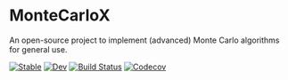# MonteCarloX

An open-source project to implement (advanced) Monte Carlo algorithms for general use.



[![Stable](https://img.shields.io/badge/docs-stable-blue.svg)](https://zierenberg.github.io/MonteCarloX.jl/stable)
[![Dev](https://img.shields.io/badge/docs-dev-blue.svg)](https://zierenberg.github.io/MonteCarloX.jl/dev)
[![Build Status](https://travis-ci.com/zierenberg/MonteCarloX.jl.svg?branch=master)](https://travis-ci.com/zierenberg/MonteCarloX.jl)
[![Codecov](https://codecov.io/gh/zierenberg/MonteCarloX.jl/branch/master/graph/badge.svg)](https://codecov.io/gh/zierenberg/MonteCarloX.jl)
